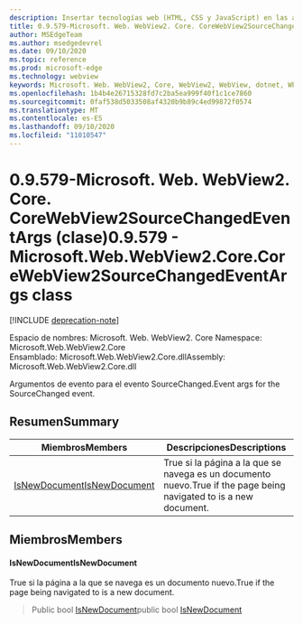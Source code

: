 ```yaml
---
description: Insertar tecnologías web (HTML, CSS y JavaScript) en las aplicaciones nativas con el control Microsoft Edge WebView2
title: 0.9.579-Microsoft. Web. WebView2. Core. CoreWebView2SourceChangedEventArgs
author: MSEdgeTeam
ms.author: msedgedevrel
ms.date: 09/10/2020
ms.topic: reference
ms.prod: microsoft-edge
ms.technology: webview
keywords: Microsoft. Web. WebView2, Core, WebView2, WebView, dotnet, WPF, WinForms, App, Edge, CoreWebView2, CoreWebView2Controller, control de explorador, Edge HTML, Microsoft. Web. WebView2. Core. CoreWebView2SourceChangedEventArgs
ms.openlocfilehash: 1b4b4e26715328fd7c2ba5ea999f40f1c1ce7860
ms.sourcegitcommit: 0faf538d5033508af4320b9b89c4ed99872f0574
ms.translationtype: MT
ms.contentlocale: es-ES
ms.lasthandoff: 09/10/2020
ms.locfileid: "11010547"
---
```

# <span data-ttu-id="ea092-104">0.9.579-Microsoft. Web. WebView2. Core. CoreWebView2SourceChangedEventArgs (clase)</span><span class="sxs-lookup"><span data-stu-id="ea092-104">0.9.579 - Microsoft.Web.WebView2.Core.CoreWebView2SourceChangedEventArgs class</span></span> 

[!INCLUDE [deprecation-note](../../includes/deprecation-note.md)]

<span data-ttu-id="ea092-105">Espacio de nombres: Microsoft. Web. WebView2. Core </span><span class="sxs-lookup"><span data-stu-id="ea092-105">Namespace: Microsoft.Web.WebView2.Core</span></span>\
<span data-ttu-id="ea092-106">Ensamblado: Microsoft.Web.WebView2.Core.dll</span><span class="sxs-lookup"><span data-stu-id="ea092-106">Assembly: Microsoft.Web.WebView2.Core.dll</span></span>

<span data-ttu-id="ea092-107">Argumentos de evento para el evento SourceChanged.</span><span class="sxs-lookup"><span data-stu-id="ea092-107">Event args for the SourceChanged event.</span></span>

## <span data-ttu-id="ea092-108">Resumen</span><span class="sxs-lookup"><span data-stu-id="ea092-108">Summary</span></span>

 <span data-ttu-id="ea092-109">Miembros</span><span class="sxs-lookup"><span data-stu-id="ea092-109">Members</span></span>                        | <span data-ttu-id="ea092-110">Descripciones</span><span class="sxs-lookup"><span data-stu-id="ea092-110">Descriptions</span></span>
--------------------------------|---------------------------------------------
[<span data-ttu-id="ea092-111">IsNewDocument</span><span class="sxs-lookup"><span data-stu-id="ea092-111">IsNewDocument</span></span>](#isnewdocument) | <span data-ttu-id="ea092-112">True si la página a la que se navega es un documento nuevo.</span><span class="sxs-lookup"><span data-stu-id="ea092-112">True if the page being navigated to is a new document.</span></span>

## <span data-ttu-id="ea092-113">Miembros</span><span class="sxs-lookup"><span data-stu-id="ea092-113">Members</span></span>

#### <span data-ttu-id="ea092-114">IsNewDocument</span><span class="sxs-lookup"><span data-stu-id="ea092-114">IsNewDocument</span></span> 

<span data-ttu-id="ea092-115">True si la página a la que se navega es un documento nuevo.</span><span class="sxs-lookup"><span data-stu-id="ea092-115">True if the page being navigated to is a new document.</span></span>

> <span data-ttu-id="ea092-116">Public bool [IsNewDocument](#isnewdocument)</span><span class="sxs-lookup"><span data-stu-id="ea092-116">public bool [IsNewDocument](#isnewdocument)</span></span>

